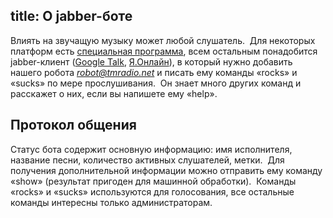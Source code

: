 title: О jabber-боте
---
Влиять на звучащую музыку может любой слушатель.  Для некоторых платформ есть
[специальная программа][client], всем остальным понадобится jabber-клиент
([Google Talk][talk], [Я.Онлайн][yo]), в который нужно добавить нашего робота
<em>robot@tmradio.net</em> и писать ему команды «rocks» и «sucks» по мере
прослушивания.  Он знает много других команд и расскажет о них, если вы напишете
ему «help».

## Протокол общения

Статус бота содержит основную информацию: имя исполнителя, название песни,
количество активных слушателей, метки.  Для получения дополнительной информации
можно отправить ему команду «show» (результат пригоден для машинной обработки). 
Команды «rocks» и «sucks» используются для голосования, все остальные команды
интересны только администраторам.

[fb]: /feedback.html
[talk]: http://talk.google.com/
[yo]: http://online.yandex.ru/
[client]: http://app.tmradio.net/
